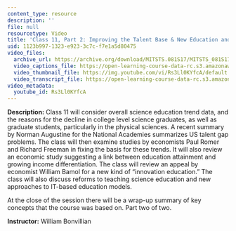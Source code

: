 ```yaml
---
content_type: resource
description: ''
file: null
resourcetype: Video
title: 'Class 11, Part 2: Improving the Talent Base & New Education and Training Models'
uid: 1123b997-1323-e923-3c7c-f7e1a5d80475
video_files:
  archive_url: https://archive.org/download/MITSTS.081S17/MITSTS_081S17_Class11_2_300k.mp4
  video_captions_file: https://open-learning-course-data-rc.s3.amazonaws.com/sts-081-innovation-systems-for-science-technology-energy-manufacturing-and-health-spring-2017/3ebec295e24f5e73bb7d3222e70b7836_Rs3Ll0KYfcA.vtt
  video_thumbnail_file: https://img.youtube.com/vi/Rs3Ll0KYfcA/default.jpg
  video_transcript_file: https://open-learning-course-data-rc.s3.amazonaws.com/sts-081-innovation-systems-for-science-technology-energy-manufacturing-and-health-spring-2017/bdfef60a102f17081924c931ff08b73c_Rs3Ll0KYfcA.pdf
video_metadata:
  youtube_id: Rs3Ll0KYfcA
---
```


**Description:** Class 11 will consider overall science education trend data, and the reasons for the decline in college level science graduates, as well as graduate students, particularly in the physical sciences. A recent summary by Norman Augustine for the National Academies summarizes US talent gap problems. The class will then examine studies by economists Paul Romer and Richard Freeman in fixing the basis for these trends. It will also review an economic study suggesting a link between education attainment and growing income differentiation. The class will review an appeal by economist William Bamol for a new kind of “innovation education.” The class will also discuss reforms to teaching science education and new approaches to IT-based education models. 

At the close of the session there will be a wrap-up summary of key concepts that the course was based on. Part two of two.

**Instructor:** William Bonvillian